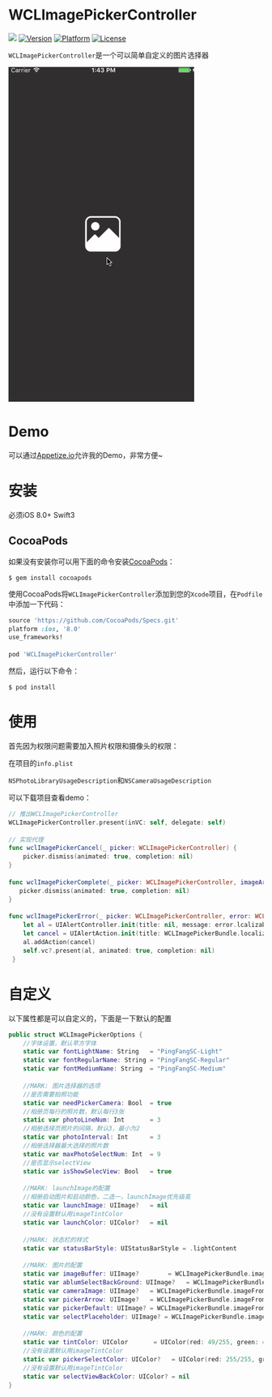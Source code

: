 

# WCLImagePickerController

![](https://img.shields.io/badge/Swift-3.0-blue.svg?style=flat)
[![Version](https://img.shields.io/cocoapods/v/WCLImagePickerController.svg?style=flat)](http://cocoapods.org/pods/WCLImagePickerController)
[![Platform](https://img.shields.io/cocoapods/p/WCLImagePickerController.svg?style=flat)](http://cocoapods.org/pods/WCLImagePickerController)
[![License](https://img.shields.io/cocoapods/l/WCLImagePickerController.svg?style=flat)](http://cocoapods.org/pods/WCLImagePickerController)

`WCLImagePickerController`是一个可以简单自定义的图片选择器

![wcl.gif](wcl.gif)

# Demo

可以通过[Appetize.io](https://appetize.io/app/hue1a1gmunhh46dtcxuj8ycfd4?device=iphone5s&scale=75&orientation=portrait&osVersion=9.3)允许我的Demo，非常方便~

# 安装

必须iOS 8.0+ Swift3

## CocoaPods

如果没有安装你可以用下面的命令安装[CocoaPods](http://cocoapods.org)：

```shell
$ gem install cocoapods
```

使用CocoaPods将`WCLImagePickerController`添加到您的`Xcode`项目，在`Podfile`中添加一下代码：

```ruby
source 'https://github.com/CocoaPods/Specs.git'
platform :ios, '8.0'
use_frameworks!

pod 'WCLImagePickerController'
```

然后，运行以下命令：

```shell
$ pod install
```

# 使用

首先因为权限问题需要加入照片权限和摄像头的权限：

在项目的`info.plist`

`NSPhotoLibraryUsageDescription`和`NSCameraUsageDescription`

可以下载项目查看demo：

```swift
// 推出WCLImagePickerController
WCLImagePickerController.present(inVC: self, delegate: self)

// 实现代理
func wclImagePickerCancel(_ picker: WCLImagePickerController) {
    picker.dismiss(animated: true, completion: nil)
}
    
func wclImagePickerComplete(_ picker: WCLImagePickerController, imageArr: [UIImage]) {
   picker.dismiss(animated: true, completion: nil)
}
    
func wclImagePickerError(_ picker: WCLImagePickerController, error: WCLError) {
    let al = UIAlertController.init(title: nil, message: error.lcalizable, preferredStyle: .alert)
    let cancel = UIAlertAction.init(title: WCLImagePickerBundle.localizedString(key: "取消"), style: .cancel, handler: nil)
    al.addAction(cancel)
    self.vc?.present(al, animated: true, completion: nil)
 }
```

# 自定义

以下属性都是可以自定义的，下面是一下默认的配置

```swift
public struct WCLImagePickerOptions {
    //字体设置，默认苹方字体
    static var fontLightName: String   = "PingFangSC-Light"
    static var fontRegularName: String = "PingFangSC-Regular"
    static var fontMediumName: String  = "PingFangSC-Medium"
    
    //MARK: 图片选择器的选项
    //是否需要拍照功能
    static var needPickerCamera: Bool  = true
    //相册页每行的照片数，默认每行3张
    static var photoLineNum: Int       = 3
    //相册选择页照片的间隔，默认3，最小为2
    static var photoInterval: Int      = 3
    //相册选择器最大选择的照片数
    static var maxPhotoSelectNum: Int  = 9
    //是否显示selectView
    static var isShowSelecView: Bool   = true
    
    //MARK: launchImage的配置
    //相册启动图片和启动颜色，二选一，launchImage优先级高
    static var launchImage: UIImage?   = nil
    //没有设置默认用imageTintColor
    static var launchColor: UIColor?   = nil
    
    //MARK: 状态栏的样式
    static var statusBarStyle: UIStatusBarStyle = .lightContent
    
    //MARK: 图片的配置
    static var imageBuffer: UIImage?        = WCLImagePickerBundle.imageFromBundle("image_buffer")
    static var ablumSelectBackGround: UIImage?   = WCLImagePickerBundle.imageFromBundle("image_ablumSelectBackGround")
    static var cameraImage: UIImage?   = WCLImagePickerBundle.imageFromBundle("image_camera")
    static var pickerArrow: UIImage?   = WCLImagePickerBundle.imageFromBundle("image_pickerArrow")
    static var pickerDefault: UIImage? = WCLImagePickerBundle.imageFromBundle("image_pickerDefault")
    static var selectPlaceholder: UIImage? = WCLImagePickerBundle.imageFromBundle("image_selectPlaceholder")
    
    //MARK: 颜色的配置
    static var tintColor: UIColor       = UIColor(red: 49/255, green: 47/255, blue: 47/255, alpha: 1)
    //没有设置默认用imageTintColor
    static var pickerSelectColor: UIColor?   = UIColor(red: 255/255, green: 0/255, blue: 27/255, alpha: 1)
    //没有设置默认用imageTintColor
    static var selectViewBackColor: UIColor? = nil
}
```

